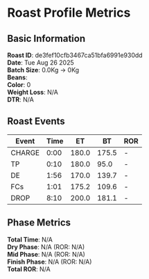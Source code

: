 # Roast Profile Metrics

## Basic Information
**Roast ID**: de3fef10cfb3467ca51bfa6991e930dd  
**Date**: Tue Aug 26 2025  
**Batch Size**: 0.0Kg → 0Kg  
**Beans**:   
**Color**: 0  
**Weight Loss**: N/A  
**DTR**: N/A  

## Roast Events

| Event | Time | ET | BT | ROR |
|-------|------|----|----|-----|
| CHARGE | 0:00 | 180.0 | 175.5 | - |
| TP | 0:10 | 180.0 | 95.0 | - |
| DE | 1:56 | 170.0 | 139.7 | - |
| FCs | 1:01 | 175.2 | 109.6 | - |
| DROP | 8:10 | 200.0 | 181.1 | - |

## Phase Metrics
**Total Time**: N/A  
**Dry Phase**: N/A (ROR: N/A)  
**Mid Phase**: N/A (ROR: N/A)  
**Finish Phase**: N/A (ROR: N/A)  
**Total ROR**: N/A  
